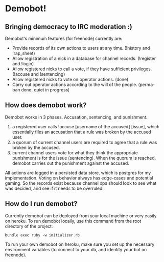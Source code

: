 # Demobot!
## Bringing democracy to IRC moderation :)

Demobot's minimum features (for freenode) currently are:

* Provide records of its own actions to users at any time. (!history and !rap_sheet)
* Allow registration of a nick in a database for channel records. (!register and !login)
* Allow registered nicks to call a vote, if they have sufficient privileges. (!accuse and !sentencing)
* Allow registered nicks to vote on operator actions. (done)
* Carry out operator actions according to the will of the people. (perma-ban done, quiet in progress)

## How does demobot work?
Demobot works in 3 phases. Accusation, sentencing, and punishment.

1. a registered user calls !accuse [username of the accused] [issue], which essentially files an accusation that a rule was broken by the accused user.
2. a quorum of current channel users are required to agree that a rule was broken by the accused.
3. current channel users vote for what they think the appropriate punishment is for the issue (sentencing). When the quorum is reached, demobot carries out the punishment against the accused.

All actions are logged in a persisted data store, which is postgres for my implementation. Voting on behavior always has edge-cases and potential gaming. So the records exist because channel ops should look to see what was decided, and see if it needs to be overruled.

## How do I run demobot?
Currently demobot can be deployed from your local machine or very easily on heroku. To run demobot locally, use this command from the root directory of the project:

	bundle exec ruby -w initializer.rb

To run your own demobot on heroku, make sure you set up the necessary environment variables (to connect to your db, and identify your bot on freenode).